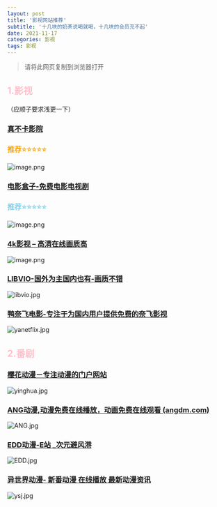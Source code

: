 ```yaml
---
layout: post
title: '影视网站推荐'
subtitle: '十几块的奶茶说喝就喝，十几块的会员充不起'
date: 2021-11-17
categories: 影视
tags: 影视
---
```

>请将此网页复制到浏览器打开

## <font color="pink"> 1.影视 </font>


（应顺子要求浅更一下）
### [真不卡影院](https://www.zhenbuka5.com/) 

### <font color="orange"> 推荐⭐⭐⭐⭐⭐ </font>
![image.png](https://pic.imgdb.cn/item/62b27a400947543129aea779.jp)



### [电影盒子-免费电影电视剧](http://www.tv9box.com/) 
### <font color="skyblue"> 推荐⭐⭐⭐⭐⭐ </font>


![image.png](https://s2.loli.net/2022/01/16/MUGV6eXBLudZ2Ng.png)




### [4k影视 – 高清在线画质高 ](https://www.4kvm.com/)



![image.png](https://i.loli.net/2021/11/17/xuVWMHXi8Cv7Fc3.png)



### [LIBVIO-国外为主国内也有-画质不错](https://www.libvio.com/)



![libvio.jpg](https://i.loli.net/2021/11/17/nm3ZMWeLaJXEGpD.jpg)



### [鸭奈飞电影-专注于为国内用户提供免费的奈飞影视 ](https://yanetflix.com/)



![yanetflix.jpg](https://i.loli.net/2021/11/17/TX3RClDfFosBIwi.jpg)



## <font color="pink"> 2.番剧 </font>

### [樱花动漫－专注动漫的门户网站](http://www.yinghuacd.com/)



![yinghua.jpg](https://i.loli.net/2021/11/17/gs5vtnk4DeAPRqh.jpg)



### [ANG动漫,动漫免费在线播放，动画免费在线观看 (angdm.com)](http://angdm.com/)



![ANG.jpg](https://i.loli.net/2021/11/17/916IfRMYlO8Qx4t.jpg)



### [EDD动漫-E站 _次元避风港](http://edddh1.com/)



![EDD.jpg](https://i.loli.net/2021/11/17/lwcBYLHN2Q9a8mh.jpg)



### [异世界动漫- 新番动漫 在线播放 最新动漫资讯](http://www.ysjdm.com/)



![ysj.jpg](https://i.loli.net/2021/11/17/8MYmnbEVuZRGJxy.jpg)

